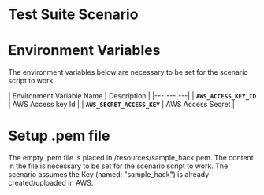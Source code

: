 # Test Suite Scenario

# Environment Variables
The environment variables below are necessary to be set for the scenario script to work.

| Environment Variable Name  | Description |
|---|---|---|
| **`AWS_ACCESS_KEY_ID`** |  AWS Access key Id  |
| **`AWS_SECRET_ACCESS_KEY`** |  AWS Access Secret  |

# Setup .pem file
The empty .pem file is placed in /resources/sample_hack.pem. The content in the file is necessary to be set for the scenario script to work. 
The scenario assumes the Key (named: "sample_hack") is already created/uploaded in AWS. 

